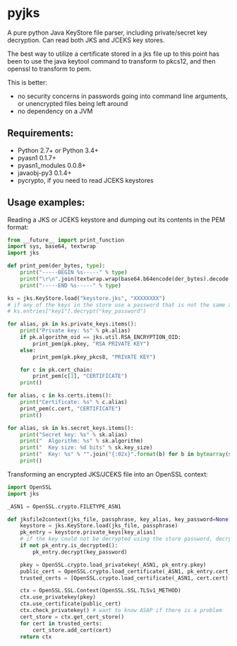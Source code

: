 pyjks
=====

A pure python Java KeyStore file parser, including private/secret key decryption. Can read both JKS and JCEKS key stores.

The best way to utilize a certificate stored in a jks file up to this point has been
to use the java keytool command to transform to pkcs12, and then openssl to transform to pem.

This is better:
 -  no security concerns in passwords going into command line arguments, or unencrypted files being left around
 -  no dependency on a JVM

## Requirements:

 * Python 2.7+ or Python 3.4+
 * pyasn1 0.1.7+
 * pyasn1_modules 0.0.8+
 * javaobj-py3 0.1.4+
 * pycrypto, if you need to read JCEKS keystores

## Usage examples:

Reading a JKS or JCEKS keystore and dumping out its contents in the PEM format:
```python
from __future__ import print_function
import sys, base64, textwrap
import jks

def print_pem(der_bytes, type):
    print("-----BEGIN %s-----" % type)
    print("\r\n".join(textwrap.wrap(base64.b64encode(der_bytes).decode('ascii'), 64)))
    print("-----END %s-----" % type)

ks = jks.KeyStore.load("keystore.jks", "XXXXXXXX")
# if any of the keys in the store use a password that is not the same as the store password:
# ks.entries["key1"].decrypt("key_password")

for alias, pk in ks.private_keys.items():
    print("Private key: %s" % pk.alias)
    if pk.algorithm_oid == jks.util.RSA_ENCRYPTION_OID:
        print_pem(pk.pkey, "RSA PRIVATE KEY")
    else:
        print_pem(pk.pkey_pkcs8, "PRIVATE KEY")

    for c in pk.cert_chain:
        print_pem(c[1], "CERTIFICATE")
    print()

for alias, c in ks.certs.items():
    print("Certificate: %s" % c.alias)
    print_pem(c.cert, "CERTIFICATE")
    print()

for alias, sk in ks.secret_keys.items():
    print("Secret key: %s" % sk.alias)
    print("  Algorithm: %s" % sk.algorithm)
    print("  Key size: %d bits" % sk.key_size)
    print("  Key: %s" % "".join("{:02x}".format(b) for b in bytearray(sk.key)))
	print()
```


Transforming an encrypted JKS/JCEKS file into an OpenSSL context:
```python
import OpenSSL
import jks

_ASN1 = OpenSSL.crypto.FILETYPE_ASN1

def jksfile2context(jks_file, passphrase, key_alias, key_password=None):
    keystore = jks.KeyStore.load(jks_file, passphrase)
    pk_entry = keystore.private_keys[key_alias]
    # if the key could not be decrypted using the store password, decrypt with a custom password now
    if not pk_entry.is_decrypted():
        pk_entry.decrypt(key_password)

    pkey = OpenSSL.crypto.load_privatekey(_ASN1, pk_entry.pkey)
    public_cert = OpenSSL.crypto.load_certificate(_ASN1, pk_entry.cert_chain[0][1])
    trusted_certs = [OpenSSL.crypto.load_certificate(_ASN1, cert.cert) for alias, cert in keystore.certs]

    ctx = OpenSSL.SSL.Context(OpenSSL.SSL.TLSv1_METHOD)
    ctx.use_privatekey(pkey)
    ctx.use_certificate(public_cert)
    ctx.check_privatekey() # want to know ASAP if there is a problem
    cert_store = ctx.get_cert_store()
    for cert in trusted_certs:
        cert_store.add_cert(cert)
    return ctx

```

